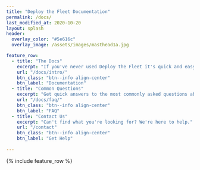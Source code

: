 ```yaml
---
title: "Deploy the Fleet Documentation"
permalink: /docs/
last_modified_at: 2020-10-20
layout: splash
header:
  overlay_color: "#5e616c"
  overlay_image: /assets/images/masthead1a.jpg

feature_row:
  - title: "The Docs"
    excerpt: "If you've never used Deploy the Fleet it's quick and easy to get started."
    url: "/docs/intro/"
    btn_class: "btn--info align-center"
    btn_label: "Documentation"
  - title: "Common Questions"
    excerpt: "Get quick answers to the most commonly asked questions about Deploy the Fleet."
    url: "/docs/faq/"
    btn_class: "btn--info align-center"
    btn_label: "FAQ"
  - title: "Contact Us"
    excerpt: "Can't find what you're looking for? We're here to help."
    url: "/contact"
    btn_class: "btn--info align-center"
    btn_label: "Get Help"
  
---
```


{% include feature_row %}
